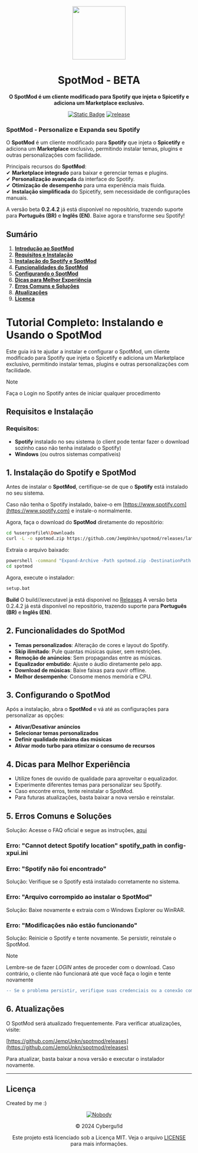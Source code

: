 <br>

<div align="center">

[<img src="https://raw.githubusercontent.com/JempUnkn/webtv-beta/refs/heads/main/app-icon.png" width="144"/>](https://github.com/jempunkn)

  <h1 align="center">SpotMod - BETA</h1>

  <p align="center">
    <strong>O SpotMod é um cliente modificado para Spotify que injeta o Spicetify e adiciona um Marketplace exclusivo.</strong>
  </p>

[![Static Badge](https://img.shields.io/badge/Alpha%20release-v0.2.4.2-blue)](https://github.com/JempUnkn/SpotMod/releases)
[![release](https://img.shields.io/github/package-json/v/jempunkn/SpotMod)](https://github.com/JempUnkn/SpotMod/releases)
<br>
</div>

### **SpotMod - Personalize e Expanda seu Spotify**  

O **SpotMod** é um cliente modificado para **Spotify** que injeta o **Spicetify** e adiciona um **Marketplace** exclusivo, permitindo instalar temas, plugins e outras personalizações com facilidade.  

Principais recursos do **SpotMod**:  
✔ **Marketplace integrado** para baixar e gerenciar temas e plugins.  
✔ **Personalização avançada** da interface do Spotify.  
✔ **Otimização de desempenho** para uma experiência mais fluida.  
✔ **Instalação simplificada** do Spicetify, sem necessidade de configurações manuais.  

A versão beta **0.2.4.2** já está disponível no repositório, trazendo suporte para **Português (BR)** e **Inglês (EN)**. Baixe agora e transforme seu Spotify!

## **Sumário**

1. [**Introdução ao SpotMod**](#spotmod---personalize-e-expanda-seu-spotify)
2. [**Requisitos e Instalação**](#requisitos-e-instalação)
3. [**Instalação do Spotify e SpotMod**](#1-instalação-do-spotify-e-spotmod)
4. [**Funcionalidades do SpotMod**](#2-funcionalidades-do-spotmod)
5. [**Configurando o SpotMod**](#3-configurando-o-spotmod)
6. [**Dicas para Melhor Experiência**](#4-dicas-para-melhor-experiência)
7. [**Erros Comuns e Soluções**](#5-erros-comuns-e-soluções)
8. [**Atualizações**](#6-atualizações)
9. [**Licença**](#licença)


# Tutorial Completo: Instalando e Usando o SpotMod

Este guia irá te ajudar a instalar e configurar o SpotMod, um cliente modificado para Spotify que injeta o Spicetify e adiciona um Marketplace exclusivo, permitindo instalar temas, plugins e outras personalizações com facilidade.

> [!NOTE]
> Faça o Login no Spotify antes de iniciar qualquer procedimento

## **Requisitos e Instalação**

### **Requisitos:**
- **Spotify** instalado no seu sistema (o client pode tentar fazer o download sozinho caso não tenha instalado o Spotify)
- **Windows** (ou outros sistemas compatíveis)

## 1. **Instalação do Spotify e SpotMod**

Antes de instalar o **SpotMod**, certifique-se de que o **Spotify** está instalado no seu sistema.

Caso não tenha o Spotify instalado, baixe-o em [https://www.spotify.com](https://www.spotify.com) e instale-o normalmente.

Agora, faça o download do **SpotMod** diretamente do repositório:

```bash
cd %userprofile%\Downloads
curl -L -o spotmod.zip https://github.com/JempUnkn/spotmod/releases/latest/download/spotmod.zip
```

Extraia o arquivo baixado:

```bash
powershell -command "Expand-Archive -Path spotmod.zip -DestinationPath spotmod"
cd spotmod
```

Agora, execute o instalador:

```bash
setup.bat
```
**Build**
O build//executavel ja está disponivel no [Releases](https://github.com/JempUnkn/SpotMod/releases)
A versão beta 0.2.4.2 já está disponível no repositório, trazendo suporte para **Português (BR)** e **Inglês (EN)**.

## 2. **Funcionalidades do SpotMod**

- **Temas personalizados**: Alteração de cores e layout do Spotify.
- **Skip ilimitado**: Pule quantas músicas quiser, sem restrições.
- **Remoção de anúncios**: Sem propagandas entre as músicas.
- **Equalizador embutido**: Ajuste o áudio diretamente pelo app.
- **Download de músicas**: Baixe faixas para ouvir offline.
- **Melhor desempenho**: Consome menos memória e CPU.

## 3. **Configurando o SpotMod**

Após a instalação, abra o **SpotMod** e vá até as configurações para personalizar as opções:

- **Ativar/Desativar anúncios**
- **Selecionar temas personalizados**
- **Definir qualidade máxima das músicas**
- **Ativar modo turbo para otimizar o consumo de recursos**

## 4. **Dicas para Melhor Experiência**

- Utilize fones de ouvido de qualidade para aproveitar o equalizador.
- Experimente diferentes temas para personalizar seu Spotify.
- Caso encontre erros, tente reinstalar o SpotMod.
- Para futuras atualizações, basta baixar a nova versão e reinstalar.

## 5. **Erros Comuns e Soluções**
Solução: Acesse o FAQ oficial e segue as instruções, [aqui](https://github.com/spicetify/cli/issues/898)
### **Erro: "Cannot detect Spotify location" spotify_path in config-xpui.ini**

### **Erro: "Spotify não foi encontrado"**

Solução: Verifique se o Spotify está instalado corretamente no sistema.

### **Erro: "Arquivo corrompido ao instalar o SpotMod"**

Solução: Baixe novamente e extraia com o Windows Explorer ou WinRAR.

### **Erro: "Modificações não estão funcionando"**

Solução: Reinicie o Spotify e tente novamente. Se persistir, reinstale o SpotMod.

> [!NOTE]
> Lembre-se de fazer *LOGIN* antes de proceder com o download.
> Caso contrário, o cliente não funcionará até que você faça o login e tente novamente
```diff
-- Se o problema persistir, verifique suas credenciais ou a conexão com a internet
```

## 6. **Atualizações**

O SpotMod será atualizado frequentemente. Para verificar atualizações, visite:

[https://github.com/JempUnkn/spotmod/releases](https://github.com/JempUnkn/spotmod/releases)

Para atualizar, basta baixar a nova versão e executar o instalador novamente.

---
## Licença
Created by me :)
<div align="center">

 [![Nobody](https://i.ibb.co/JqCcwCm/Turbo-Granny-29-Infobox-29.png)](https://github.com/JempUnkn)

© 2024 Cybergu!ld

Este projeto está licenciado sob a Licença MIT. Veja o arquivo [LICENSE](https://jempunkn.github.io/SpotMod/License.html) para mais informações.
</div>
